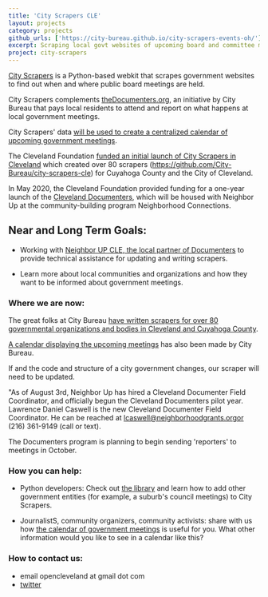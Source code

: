 ```yaml
---
title: 'City Scrapers CLE'
layout: projects
category: projects
github_urls: ['https://city-bureau.github.io/city-scrapers-events-oh/']
excerpt: Scraping local govt websites of upcoming board and committee meetings 
project: city-scrapers
---
```


[City Scrapers](https://cityscrapers.org/docs/introduction/#city-bureau-city-scrapers-and-the-documenters-program) is a Python-based webkit that scrapes government websites to find out when and where public board meetings are held. 

City Scrapers complements [theDocumenters.org](https://www.documenters.org/), an initiative by City Bureau that pays local residents to attend and report on what happens at local government meetings.

City Scrapers' data [will be used to create a centralized calendar of upcoming government meetings](https://cityscrapers.org/docs/introduction/#city-bureau-city-scrapers-and-the-documenters-program). 

The Cleveland Foundation [funded an initial launch of City Scrapers in Cleveland](https://www.citybureau.org/notebook/2019/9/4/making-local-government-more-accessible-in-northeast-ohio) 
which created over 80 scrapers (https://github.com/City-Bureau/city-scrapers-cle) for Cuyahoga County and the City of Cleveland. 

In May 2020, the Cleveland Foundation provided funding for a one-year launch of the [Cleveland Documenters](http://neighborupcle.org/cledocumenters/), which will be housed with Neighbor Up at the community-building program Neighborhood Connections.  

## Near and Long Term Goals:
* Working with [Neighbor UP CLE, the local partner of Documenters](http://neighborupcle.org/) to provide technical assistance for updating and writing scrapers. 

* Learn more about local communities and organizations and how they want to be 
informed about government meetings. 


### Where we are now: 

The great folks at City Bureau [have written scrapers for over 80 governmental organizations and bodies in Cleveland and Cuyahoga County](https://github.com/City-Bureau/city-scrapers-cle). 

[A calendar displaying the upcoming meetings](https://city-bureau.github.io/city-scrapers-events-oh/) has also been made by City Bureau. 

If and the code and structure of a city government changes, our scraper will need to be updated. 

"As of August 3rd, Neighbor Up has hired a Cleveland Documenter Field Coordinator, and officially begun the Cleveland Documenters pilot year. Lawrence Daniel Caswell is the new Cleveland Documenter Field Coordinator. He can be reached at lcaswell@neighborhoodgrants.orgor (216) 361-9149‬ (call or text).

The Documenters program is planning to begin sending 'reporters' to meetings in October. 

### How you can help:

* Python developers: 
Check out [the library](https://cityscrapers.org/docs/development/#) and learn how to add other government entities (for example, a suburb's council meetings) to City Scrapers. 

* JournalistS, community organizers, community activists: 
share with us how [the calendar of government meetings](https://city-bureau.github.io/city-scrapers-events-oh/) is useful for you. What other information would you like to see in a calendar like this? 


### How to contact us: 
- email opencleveland at gmail dot com 
- [twitter](https://twitter.com/opencleveland)
